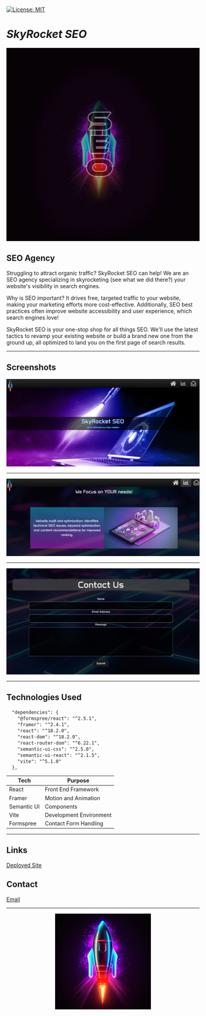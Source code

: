 <a id="badges"></a>
[![License: MIT](https://img.shields.io/badge/License-MIT-yellow.svg)](https://opensource.org/licenses/MIT)

# **_SkyRocket SEO_**

<div align="center">

![screenshot](./skyrocketSEOProject.jpg)

</div>

## SEO Agency

Struggling to attract organic traffic? SkyRocket SEO can help! We are an SEO agency specializing in skyrocketing (see what we did there?) your website's visibility in search engines.

Why is SEO important? It drives free, targeted traffic to your website, making your marketing efforts more cost-effective. Additionally, SEO best practices often improve website accessibility and user experience, which search engines love!

SkyRocket SEO is your one-stop shop for all things SEO. We'll use the latest tactics to revamp your existing website or build a brand new one from the ground up, all optimized to land you on the first page of search results.

---

## Screenshots

![screenshot-main](./seo-main.png)

---

![screenshot-main](./seo-services.png)

---

![screenshot-main](./seo-contact.png)

---

## Technologies Used

```
  "dependencies": {
    "@formspree/react": "^2.5.1",
    "framer": "^2.4.1",
    "react": "^18.2.0",
    "react-dom": "^18.2.0",
    "react-router-dom": "^6.22.1",
    "semantic-ui-css": "^2.5.0",
    "semantic-ui-react": "^2.1.5",
    "vite": "^5.1.0"
  },
```

| Tech        | Purpose                 |
| ----------- | ----------------------- |
| React       | Front End Framework     |
| Framer      | Motion and Animation    |
| Semantic UI | Components              |
| Vite        | Development Environment |
| Formspree   | Contact Form Handling   |

---

## Links

[Deployed Site](https://seoservices.onrender.com/)

## Contact

[Email](mailto:ryan.fann@gmail.com)

---

<div align="center">

![screenshot](./rocketShip-readme.png)

</div>
